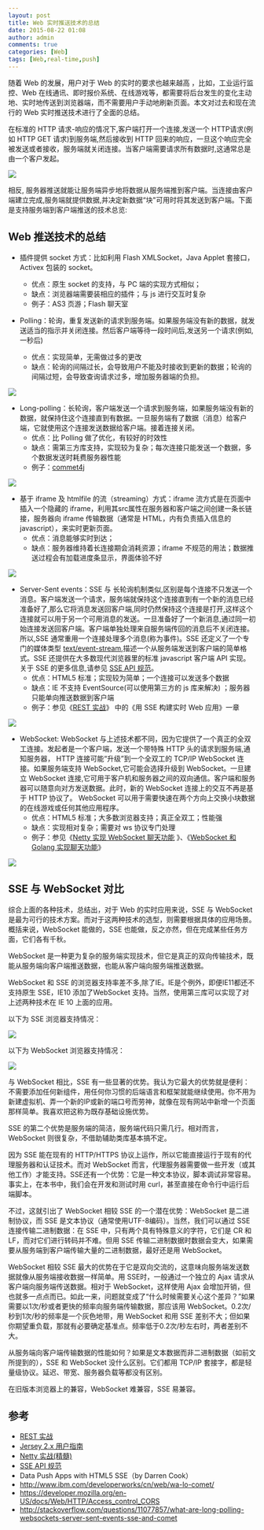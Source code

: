 ```yaml
---
layout: post
title: Web 实时推送技术的总结
date: 2015-08-22 01:08
author: admin
comments: true
categories: [Web]
tags: [Web,real-time,push]
---
```


随着 Web 的发展，用户对于 Web 的实时的要求也越来越高 ，比如，工业运行监控、Web 在线通讯、即时报价系统、在线游戏等，都需要将后台发生的变化主动地、实时地传送到浏览器端，而不需要用户手动地刷新页面。本文对过去和现在流行的 Web 实时推送技术进行了全面的总结。

<!-- more -->

在标准的 HTTP 请求-响应的情况下,客户端打开一个连接,发送一个 HTTP请求(例如 HTTP GET 请求)到服务端,然后接收到 HTTP 回来的响应，一旦这个响应完全被发送或者接收，服务端就关闭连接。当客户端需要请求所有数据时,这通常总是由一个客户发起。

![](http://99btgc01.info/uploads/2015/08/sse-real-time-web-00.jpg)

相反, 服务器推送就能让服务端异步地将数据从服务端推到客户端。当连接由客户端建立完成,服务端就提供数据,并决定新数据“块"可用时将其发送到客户端。下面是支持服务端到客户端推送的技术总览:

##  Web 推送技术的总结

* 插件提供 socket 方式：比如利用 Flash XMLSocket，Java Applet 套接口，Activex 包装的 socket。
	* 优点：原生 socket 的支持，与 PC 端的实现方式相似；
	* 缺点：浏览器端需要装相应的插件；与 js 进行交互时复杂
	* 例子：AS3 页游；Flash 聊天室

* Polling：轮询，重复发送新的请求到服务端。如果服务端没有新的数据，就发送适当的指示并关闭连接。然后客户端等待一段时间后,发送另一个请求(例如,一秒后)
	* 优点：实现简单，无需做过多的更改
	* 缺点：轮询的间隔过长，会导致用户不能及时接收到更新的数据；轮询的间隔过短，会导致查询请求过多，增加服务器端的负担。
	
![](http://99btgc01.info/uploads/2015/08/sse-real-time-web-01.jpg)

* Long-polling：长轮询，客户端发送一个请求到服务端，如果服务端没有新的数据，就保持住这个连接直到有数据。一旦服务端有了数据（消息）给客户端，它就使用这个连接发送数据给客户端。接着连接关闭。
	* 优点：比 Polling 做了优化，有较好的时效性
	* 缺点：需第三方库支持，实现较为复杂；每次连接只能发送一个数据，多个数据发送时耗费服务器性能
	* 例子：[commet4j](http://www.comet4j.org/)

![](http://99btgc01.info/uploads/2015/08/sse-real-time-web-02.jpg)

* 基于 iframe 及 htmlfile 的流（streaming）方式：iframe 流方式是在页面中插入一个隐藏的 iframe，利用其src属性在服务器和客户端之间创建一条长链接，服务器向 iframe 传输数据（通常是 HTML，内有负责插入信息的 javascript），来实时更新页面。
	* 优点：消息能够实时到达；
	* 缺点：服务器维持着长连接期会消耗资源；iframe 不规范的用法；数据推送过程会有加载进度条显示，界面体验不好
	
![](http://99btgc01.info/uploads/2015/08/sse-real-time-web-09%281%29.jpg)

* Server-Sent events：SSE 与 长轮询机制类似,区别是每个连接不只发送一个消息。客户端发送一个请求，服务端就保持这个连接直到有一个新的消息已经准备好了,那么它将消息发送回客户端,同时仍然保持这个连接是打开,这样这个连接就可以用于另一个可用消息的发送。一旦准备好了一个新消息,通过同一初始连接发送回客户端。客户端单独处理来自服务端传回的消息后不关闭连接。所以,SSE 通常重用一个连接处理多个消息(称为事件)。SSE 还定义了一个专门的媒体类型 [text/event-stream](http://www.w3.org/TR/2009/WD-eventsource-20091029/#text-event-stream),描述一个从服务端发送到客户端的简单格式。SSE 还提供在大多数现代浏览器里的标准 javascript 客户端 API 实现。关于 SSE 的更多信息,请参见 [SSE API 规范](http://www.w3.org/TR/2009/WD-eventsource-20091029/)。
	* 优点：HTML5 标准；实现较为简单；一个连接可以发送多个数据
	* 缺点：IE 不支持 EventSource(可以使用第三方的 js 库来解决) ；服务器只能单向推送数据到客户端
	* 例子：参见《[REST 实战](https://github.com/waylau/rest-in-action)》 中的《用 SSE 构建实时 Web 应用》一章

![](http://99btgc01.info/uploads/2015/08/sse-real-time-web-03.jpg)


* WebSocket: WebSocket 与上述技术都不同，因为它提供了一个真正的全双工连接。发起者是一个客户端，发送一个带特殊 HTTP 头的请求到服务端,通知服务器， HTTP 连接可能“升级”到一个全双工的 TCP/IP WebSocket 连接。如果服务端支持 WebSocket,它可能会选择升级到 WebSocket。一旦建立 WebSocket 连接,它可用于客户机和服务器之间的双向通信。客户端和服务器可以随意向对方发送数据。此时，新的 WebSocket 连接上的交互不再是基于 HTTP 协议了。 WebSocket 可以用于需要快速在两个方向上交换小块数据的在线游戏或任何其他应用程序。
	* 优点：HTML5 标准；大多数浏览器支持；真正全双工；性能强
	* 缺点：实现相对复杂；需要对 ws 协议专门处理
	* 例子：参见《[Netty 实现 WebSocket 聊天功能](http://www.waylau.com/netty-websocket-chat/) 》、《[WebSocket 和 Golang 实现聊天功能](http://www.waylau.com/go-websocket-chat/)》
	
![](http://99btgc01.info/uploads/2015/08/sse-real-time-web-04.jpg)



## SSE 与 WebSocket 对比

综合上面的各种技术，总结出，对于 Web 的实时应用来说，SSE 与 WebSocket 是最为可行的技术方案。而对于这两种技术的选型，则需要根据具体的应用场景。概括来说，WebSocket 能做的，SSE 也能做，反之亦然，但在完成某些任务方面，它们各有千秋。

WebSocket 是一种更为复杂的服务端实现技术，但它是真正的双向传输技术，既能从服务端向客户端推送数据，也能从客户端向服务端推送数据。

WebSocket 和 SSE 的浏览器支持率差不多,除了IE。IE是个例外，即便IE11都还不支持原生 SSE，IE10 添加了WebSocket 支持。当然，使用第三库可以实现了对上述两种技术在 IE 10 上面的应用。 

以下为 SSE 浏览器支持情况：

![](http://99btgc01.info/uploads/2015/08/sse-real-time-web-05.jpg)

以下为 WebSocket 浏览器支持情况：

![](http://99btgc01.info/uploads/2015/08/sse-real-time-web-06.jpg)

与 WebSocket 相比，SSE 有一些显著的优势。我认为它最大的优势就是便利：不需要添加任何新组件，用任何你习惯的后端语言和框架就能继续使用。你不用为新建虚拟机、弄一个新的IP或新的端口号而劳神，就像在现有网站中新增一个页面那样简单。我喜欢把这称为既存基础设施优势。

SSE 的第二个优势是服务端的简洁，服务端代码只需几行。相对而言，WebSocket 则很复杂，不借助辅助类库基本搞不定。

因为 SSE 能在现有的 HTTP/HTTPS 协议上运作，所以它能直接运行于现有的代理服务器和认证技术。而对 WebSocket 而言，代理服务器需要做一些开发（或其他工作）才能支持。SSE还有一个优势：它是一种文本协议，脚本调试非常容易。事实上，在本书中，我们会在开发和测试时用 curl，甚至直接在命令行中运行后端脚本。

不过，这就引出了 WebSocket 相较 SSE 的一个潜在优势：WebSocket 是二进制协议，而 SSE 是文本协议（通常使用UTF-8编码）。当然，我们可以通过 SSE 连接传输二进制数据：在 SSE 中，只有两个具有特殊意义的字符，它们是 CR 和LF，而对它们进行转码并不难。但用 SSE 传输二进制数据时数据会变大，如果需要从服务端到客户端传输大量的二进制数据，最好还是用 WebSocket。

WebSocket 相较 SSE 最大的优势在于它是双向交流的，这意味向服务端发送数据就像从服务端接收数据一样简单。用 SSE时，一般通过一个独立的 Ajax 请求从客户端向服务端传送数据。相对于 WebSocket，这样使用 Ajax 会增加开销，但也就多一点点而已。如此一来，问题就变成了“什么时候需要关心这个差异？”如果需要以1次/秒或者更快的频率向服务端传输数据，那应该用 WebSocket。0.2次/秒到1次/秒的频率是一个灰色地带，用 WebSocket 和用 SSE 差别不大；但如果你期望重负载，那就有必要确定基准点。频率低于0.2次/秒左右时，两者差别不大。

从服务端向客户端传输数据的性能如何？如果是文本数据而非二进制数据（如前文所提到的），SSE 和 WebSocket 没什么区别。它们都用 TCP/IP 套接字，都是轻量级协议。延迟、带宽、服务器负载等都没有区别。

在旧版本浏览器上的兼容，WebSocket 难兼容，SSE 易兼容。


## 参考

* [REST 实战](https://github.com/waylau/rest-in-action)
* [Jersey 2.x 用户指南](https://github.com/waylau/Jersey-2.x-User-Guide)
* [Netty 实战(精髓)](https://github.com/waylau/essential-netty-in-action)
* [SSE API 规范](http://www.w3.org/TR/2009/WD-eventsource-20091029/)
* Data Push Apps with HTML5 SSE（by Darren Cook）
* <http://www.ibm.com/developerworks/cn/web/wa-lo-comet/>
* <https://developer.mozilla.org/en-US/docs/Web/HTTP/Access_control_CORS>
* <http://stackoverflow.com/questions/11077857/what-are-long-polling-websockets-server-sent-events-sse-and-comet>
